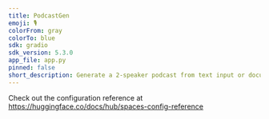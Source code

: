 ```yaml
---
title: PodcastGen
emoji: 🎙️
colorFrom: gray
colorTo: blue
sdk: gradio
sdk_version: 5.3.0
app_file: app.py
pinned: false
short_description: Generate a 2-speaker podcast from text input or documents!
---
```


Check out the configuration reference at https://huggingface.co/docs/hub/spaces-config-reference